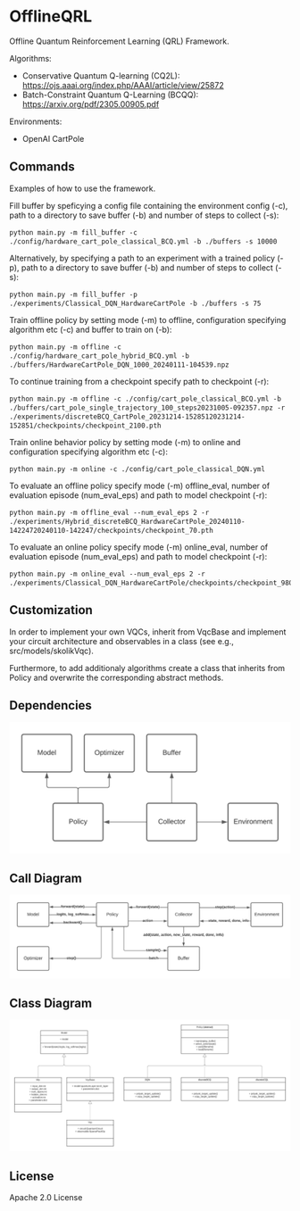 # OfflineQRL
Offline Quantum Reinforcement Learning (QRL) Framework.

Algorithms:
- Conservative Quantum Q-learning (CQ2L): https://ojs.aaai.org/index.php/AAAI/article/view/25872
- Batch-Constraint Quantum Q-Learning (BCQQ): https://arxiv.org/pdf/2305.00905.pdf

Environments:
- OpenAI CartPole

## Commands
Examples of how to use the framework.

Fill buffer by speficying a config file containing the environment config (-c), path to a directory to save buffer (-b) and number of steps to collect (-s):
```
python main.py -m fill_buffer -c ./config/hardware_cart_pole_classical_BCQ.yml -b ./buffers -s 10000
```

Alternatively, by specifying a path to an experiment with a trained policy (-p), path to a directory to save buffer (-b) and number of steps to collect (-s):
```
python main.py -m fill_buffer -p ./experiments/Classical_DQN_HardwareCartPole -b ./buffers -s 75
```

Train offline policy by setting mode (-m) to offline, configuration specifying algorithm etc (-c) and buffer to train on (-b):
```
python main.py -m offline -c ./config/hardware_cart_pole_hybrid_BCQ.yml -b ./buffers/HardwareCartPole_DQN_1000_20240111-104539.npz
```

To continue training from a checkpoint specify path to checkpoint (-r):
```
python main.py -m offline -c ./config/cart_pole_classical_BCQ.yml -b ./buffers/cart_pole_single_trajectory_100_steps20231005-092357.npz -r ./experiments/discreteBCQ_CartPole_20231214-15285120231214-152851/checkpoints/checkpoint_2100.pth
```

Train online behavior policy by setting mode (-m) to online and configuration specifying algorithm etc (-c):
```
python main.py -m online -c ./config/cart_pole_classical_DQN.yml
```

To evaluate an offline policy specify mode (-m) offline_eval, number of evaluation episode (num_eval_eps) and path to model checkpoint (-r):
```
python main.py -m offline_eval --num_eval_eps 2 -r ./experiments/Hybrid_discreteBCQ_HardwareCartPole_20240110-14224720240110-142247/checkpoints/checkpoint_70.pth
```

To evaluate an online policy specify mode (-m) online_eval, number of evaluation episode (num_eval_eps) and path to model checkpoint (-r):
```
python main.py -m online_eval --num_eval_eps 2 -r ./experiments/Classical_DQN_HardwareCartPole/checkpoints/checkpoint_9800.pth
```
## Customization
In order to implement your own VQCs, inherit from VqcBase and implement your circuit architecture and observables in a class (see e.g., src/models/skolikVqc).

Furthermore, to add additionaly algorithms create a class that inherits from Policy and overwrite the corresponding abstract methods.

## Dependencies
![Dependencies](figures/Dependencies.png)
## Call Diagram
![Calls](figures/CallDiagram.png)
## Class Diagram
![Classes](figures/OfflineRLModelClass.png)

## License
Apache 2.0 License